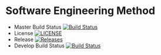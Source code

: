 # Software Engineering Method

- Master Build Status [![Build Status](https://travis-ci.org/satnaing/group1.svg?branch=master)](https://travis-ci.org/satnaing/group1)
- License [![LICENSE](https://img.shields.io/github/license/satnaing/group1.svg?style=flat-square)](https://github.com/satnaing/group1/blob/master/LICENSE)
- Release [![Releases](https://img.shields.io/github/release/satnaing/group1/all.svg?style=flat-square)](https://github.com/satnaing/group1/releases)
- Develop Build Status [![Build Status](https://travis-ci.org/satnaing/group1.svg?branch=develop)](https://travis-ci.org/satnaing/group1)
